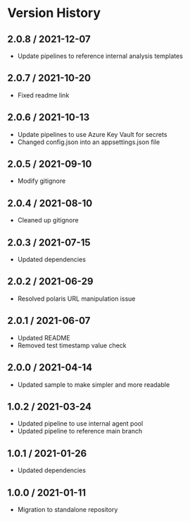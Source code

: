 # Version History

## 2.0.8 / 2021-12-07

- Update pipelines to reference internal analysis templates

## 2.0.7 / 2021-10-20

- Fixed readme link

## 2.0.6 / 2021-10-13

- Update pipelines to use Azure Key Vault for secrets
- Changed config.json into an appsettings.json file

## 2.0.5 / 2021-09-10

- Modify gitignore

## 2.0.4 / 2021-08-10

- Cleaned up gitignore

## 2.0.3 / 2021-07-15

- Updated dependencies

## 2.0.2 / 2021-06-29

- Resolved polaris URL manipulation issue

## 2.0.1 / 2021-06-07

- Updated README
- Removed test timestamp value check

## 2.0.0 / 2021-04-14

- Updated sample to make simpler and more readable

## 1.0.2 / 2021-03-24

- Updated pipeline to use internal agent pool
- Updated pipeline to reference main branch

## 1.0.1 / 2021-01-26

- Updated dependencies

## 1.0.0 / 2021-01-11

- Migration to standalone repository

